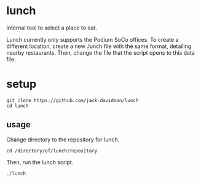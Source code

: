 # lunch
Internal tool to select a place to eat.

Lunch currently only supports the Podium SoCo offices.
To create a different location, create a new .lunch file with
the same format, detailing nearby restaurants. Then, change the file
that the script opens to this data file.

# setup
```
git clone https://github.com/jack-davidson/lunch
cd lunch
```

## usage
Change directory to the repository for lunch.
```
cd /directory/of/lunch/repository
```
Then, run the lunch script.
```
./lunch
```
